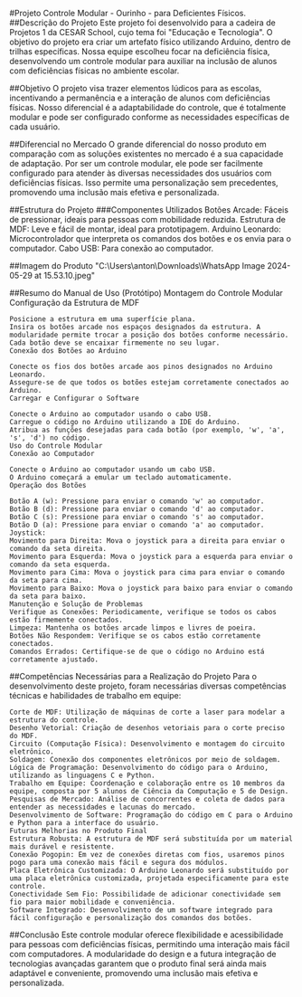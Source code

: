 #Projeto Controle Modular - Ourinho -  para Deficientes Físicos.
##Descrição do Projeto
  Este projeto foi desenvolvido para a cadeira de Projetos 1 da CESAR School, cujo tema foi "Educação e Tecnologia". O objetivo do projeto era criar um artefato físico utilizando Arduino, dentro de trilhas específicas. Nossa equipe escolheu focar na deficiência física, desenvolvendo um controle modular para auxiliar na inclusão de alunos com deficiências físicas no ambiente escolar.

##Objetivo
  O projeto visa trazer elementos lúdicos para as escolas, incentivando a permanência e a interação de alunos com deficiências físicas. Nosso diferencial é a adaptabilidade do controle, que é totalmente modular e pode ser configurado conforme as necessidades específicas de cada usuário.

##Diferencial no Mercado
  O grande diferencial do nosso produto em comparação com as soluções existentes no mercado é a sua capacidade de adaptação. Por ser um controle modular, ele pode ser facilmente configurado para atender às diversas necessidades dos usuários com deficiências físicas. Isso permite uma personalização sem precedentes, promovendo uma inclusão mais efetiva e personalizada.

##Estrutura do Projeto
  ###Componentes Utilizados
    Botões Arcade: Fáceis de pressionar, ideais para pessoas com mobilidade reduzida.
    Estrutura de MDF: Leve e fácil de montar, ideal para prototipagem.
    Arduino Leonardo: Microcontrolador que interpreta os comandos dos botões e os envia para o computador.
    Cabo USB: Para conexão ao computador.
    
##Imagem do Produto
 "C:\Users\anton\Downloads\WhatsApp Image 2024-05-29 at 15.53.10.jpeg"

##Resumo do Manual de Uso (Protótipo)
    Montagem do Controle Modular
    Configuração da Estrutura de MDF

    Posicione a estrutura em uma superfície plana.
    Insira os botões arcade nos espaços designados da estrutura. A modularidade permite trocar a posição dos botões conforme necessário. Cada botão deve se encaixar firmemente no seu lugar.
    Conexão dos Botões ao Arduino

    Conecte os fios dos botões arcade aos pinos designados no Arduino Leonardo.
    Assegure-se de que todos os botões estejam corretamente conectados ao Arduino.
    Carregar e Configurar o Software

    Conecte o Arduino ao computador usando o cabo USB.
    Carregue o código no Arduino utilizando a IDE do Arduino.
    Atribua as funções desejadas para cada botão (por exemplo, 'w', 'a', 's', 'd') no código.
    Uso do Controle Modular
    Conexão ao Computador

    Conecte o Arduino ao computador usando um cabo USB.
    O Arduino começará a emular um teclado automaticamente.
    Operação dos Botões

    Botão A (w): Pressione para enviar o comando 'w' ao computador.
    Botão B (d): Pressione para enviar o comando 'd' ao computador.
    Botão C (s): Pressione para enviar o comando 's' ao computador.
    Botão D (a): Pressione para enviar o comando 'a' ao computador.
    Joystick:
    Movimento para Direita: Mova o joystick para a direita para enviar o comando da seta direita.
    Movimento para Esquerda: Mova o joystick para a esquerda para enviar o comando da seta esquerda.
    Movimento para Cima: Mova o joystick para cima para enviar o comando da seta para cima.
    Movimento para Baixo: Mova o joystick para baixo para enviar o comando da seta para baixo.
    Manutenção e Solução de Problemas
    Verifique as Conexões: Periodicamente, verifique se todos os cabos estão firmemente conectados.
    Limpeza: Mantenha os botões arcade limpos e livres de poeira.
    Botões Não Respondem: Verifique se os cabos estão corretamente conectados.
    Comandos Errados: Certifique-se de que o código no Arduino está corretamente ajustado.

##Competências Necessárias para a Realização do Projeto
    Para o desenvolvimento deste projeto, foram necessárias diversas competências técnicas e habilidades de trabalho em equipe:

    Corte de MDF: Utilização de máquinas de corte a laser para modelar a estrutura do controle.
    Desenho Vetorial: Criação de desenhos vetoriais para o corte preciso do MDF.
    Circuito (Computação Física): Desenvolvimento e montagem do circuito eletrônico.
    Soldagem: Conexão dos componentes eletrônicos por meio de soldagem.
    Lógica de Programação: Desenvolvimento do código para o Arduino, utilizando as linguagens C e Python.
    Trabalho em Equipe: Coordenação e colaboração entre os 10 membros da equipe, composta por 5 alunos de Ciência da Computação e 5 de Design.
    Pesquisas de Mercado: Análise de concorrentes e coleta de dados para entender as necessidades e lacunas do mercado.
    Desenvolvimento de Software: Programação do código em C para o Arduino e Python para a interface do usuário.
    Futuras Melhorias no Produto Final
    Estrutura Robusta: A estrutura de MDF será substituída por um material mais durável e resistente.
    Conexão Pogopin: Em vez de conexões diretas com fios, usaremos pinos pogo para uma conexão mais fácil e segura dos módulos.
    Placa Eletrônica Customizada: O Arduino Leonardo será substituído por uma placa eletrônica customizada, projetada especificamente para este controle.
    Conectividade Sem Fio: Possibilidade de adicionar conectividade sem fio para maior mobilidade e conveniência.
    Software Integrado: Desenvolvimento de um software integrado para fácil configuração e personalização dos comandos dos botões.
##Conclusão
    Este controle modular oferece flexibilidade e acessibilidade para pessoas com deficiências físicas, permitindo uma interação mais fácil com computadores. A modularidade do design e a futura integração de tecnologias avançadas garantem que o produto final será ainda mais adaptável e conveniente, promovendo uma inclusão mais efetiva e personalizada.
